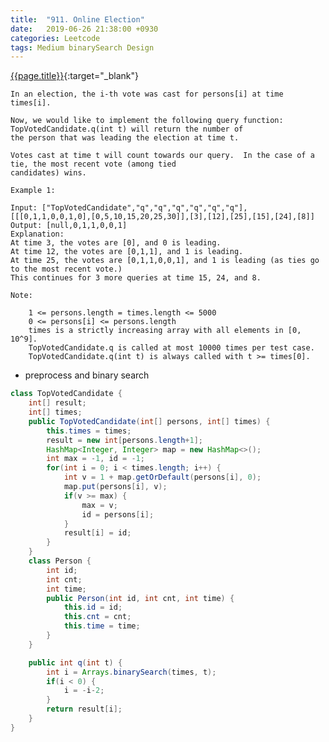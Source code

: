 ```yaml
---
title:  "911. Online Election"
date:   2019-06-26 21:38:00 +0930
categories: Leetcode
tags: Medium binarySearch Design
---
```


[{{page.title}}](https://leetcode.com/problems/online-election/){:target="_blank"}

    In an election, the i-th vote was cast for persons[i] at time times[i].

    Now, we would like to implement the following query function: TopVotedCandidate.q(int t) will return the number of
    the person that was leading the election at time t.

    Votes cast at time t will count towards our query.  In the case of a tie, the most recent vote (among tied
    candidates) wins.

    Example 1:

    Input: ["TopVotedCandidate","q","q","q","q","q","q"],
    [[[0,1,1,0,0,1,0],[0,5,10,15,20,25,30]],[3],[12],[25],[15],[24],[8]]
    Output: [null,0,1,1,0,0,1]
    Explanation:
    At time 3, the votes are [0], and 0 is leading.
    At time 12, the votes are [0,1,1], and 1 is leading.
    At time 25, the votes are [0,1,1,0,0,1], and 1 is leading (as ties go to the most recent vote.)
    This continues for 3 more queries at time 15, 24, and 8.

    Note:

        1 <= persons.length = times.length <= 5000
        0 <= persons[i] <= persons.length
        times is a strictly increasing array with all elements in [0, 10^9].
        TopVotedCandidate.q is called at most 10000 times per test case.
        TopVotedCandidate.q(int t) is always called with t >= times[0].


* preprocess and binary search

```java
class TopVotedCandidate {
    int[] result;
    int[] times;
    public TopVotedCandidate(int[] persons, int[] times) {
        this.times = times;
        result = new int[persons.length+1];
        HashMap<Integer, Integer> map = new HashMap<>();
        int max = -1, id = -1;
        for(int i = 0; i < times.length; i++) {
            int v = 1 + map.getOrDefault(persons[i], 0);
            map.put(persons[i], v);
            if(v >= max) {
                max = v;
                id = persons[i];
            }
            result[i] = id;
        }
    }
    class Person {
        int id;
        int cnt;
        int time;
        public Person(int id, int cnt, int time) {
            this.id = id;
            this.cnt = cnt;
            this.time = time;
        }
    }

    public int q(int t) {
        int i = Arrays.binarySearch(times, t);
        if(i < 0) {
            i = -i-2;
        }
        return result[i];
    }
}
```
